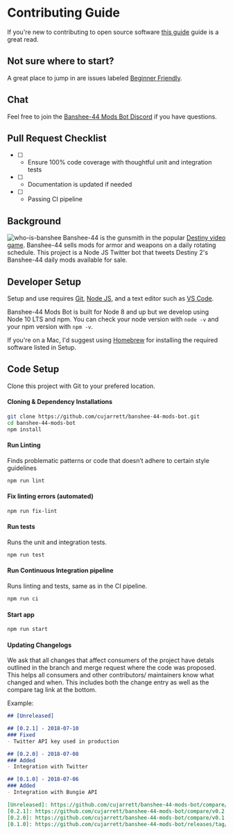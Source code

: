 # Contributing Guide

If you're new to contributing to open source software
[this guide](https://opensource.guide/how-to-contribute/) guide is a great read.

## Not sure where to start?
A great place to jump in are issues labeled [Beginner Friendly](https://github.com/cujarrett/banshee-44-mods-bot/labels/Beginner%20Friendly).

## Chat
Feel free to join the [Banshee-44 Mods Bot Discord](https://discord.gg/Pv3xrPV) if you have questions.

## Pull Request Checklist
- [ ] - Ensure 100% code coverage with thoughtful unit and integration tests
- [ ] - Documentation is updated if needed
- [ ] - Passing CI pipeline

## Background
![who-is-banshee](./media//media/github-readme-banner.jpg)
Banshee-44 is the gunsmith in the popular [Destiny video game](https://www.destinythegame.com/).
Banshee-44 sells mods for armor and weapons on a daily rotating schedule. This project is a Node JS
Twitter bot that tweets Destiny 2's Banshee-44 daily mods available for sale.

## Developer Setup
Setup and use requires [Git](https://git-scm.com/), [Node JS](https://nodejs.org/en/), and a text
editor such as [VS Code](https://code.visualstudio.com/).

Banshee-44 Mods Bot is built for Node 8 and up but we develop using Node 10 LTS and npm. You can
check your node version with `node -v` and your npm version with `npm -v`.

If you're on a Mac, I'd suggest using [Homebrew](https://brew.sh/) for installing the required
software listed in Setup.

## Code Setup
Clone this project with Git to your prefered location.

#### Cloning & Dependency Installations
```sh
git clone https://github.com/cujarrett/banshee-44-mods-bot.git
cd banshee-44-mods-bot
npm install
```

#### Run Linting
Finds problematic patterns or code that doesn’t adhere to certain style guidelines
```sh
npm run lint
```

#### Fix linting errors (automated)
```sh
npm run fix-lint
```

#### Run tests
Runs the unit and integration tests.
```sh
npm run test
```

#### Run Continuous Integration pipeline

Runs linting and tests, same as in the CI pipeline.
```sh
npm run ci
```

#### Start app

```sh
npm run start
```

#### Updating Changelogs

We ask that all changes that affect consumers of the project have detals outlined in the branch and
merge request where the code was proposed. This helps all consumers and other contributors/
maintainers know what changed and when. This includes both the change entry as well as the compare
tag link at the bottom.

Example:

```md
## [Unreleased]

## [0.2.1] - 2018-07-10
### Fixed
- Twitter API key used in production

## [0.2.0] - 2018-07-08
### Added
- Integration with Twitter

## [0.1.0] - 2018-07-06
### Added
- Integration with Bungie API

[Unreleased]: https://github.com/cujarrett/banshee-44-mods-bot/compare/v0.2.1...master
[0.2.1]: https://github.com/cujarrett/banshee-44-mods-bot/compare/v0.2.0...v0.2.1
[0.2.0]: https://github.com/cujarrett/banshee-44-mods-bot/compare/v0.1.0...v0.2.0
[0.1.0]: https://github.com/cujarrett/banshee-44-mods-bot/releases/tag/v0.1.0
```
